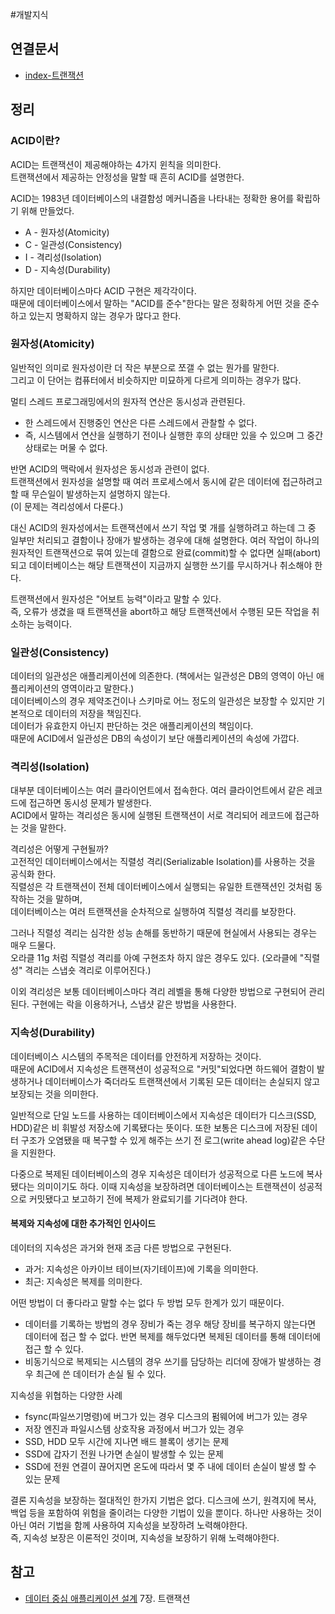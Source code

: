 #개발지식 

## 연결문서
- [index-트랜잭션](../index-트랜잭션.md)
## 정리

### ACID이란?
ACID는 트랜잭션이 제공해야하는 4가지 윈칙을 의미한다.  
트랜잭션에서 제공하는 안정성을 말할 때 흔히 ACID를 설명한다. 

ACID는 1983년 데이터베이스의 내결함성 메커니즘을 나타내는 정확한 용어를 확립하기 위해 만들었다.
- A - 원자성(Atomicity)
- C - 일관성(Consistency)
-  I - 격리성(Isolation)
- D - 지속성(Durability)

하지만 데이터베이스마다 ACID 구현은 제각각이다.  
때문에  데이터베이스에서 말하는 "ACID를 준수"한다는 말은 정확하게 어떤 것을 준수하고 있는지 명확하지 않는 경우가 많다고 한다.
### 원자성(Atomicity)
일반적인 의미로 원자성이란 더 작은 부분으로 쪼갤 수 없는 뭔가를 말한다.   
그리고 이 단어는 컴퓨터에서 비슷하지만 미묘하게 다르게 의미하는 경우가 많다.  

멀티 스레드 프로그래밍에서의 원자적 연산은 동시성과 관련된다.  
- 한 스레드에서 진행중인 연산은 다른 스레드에서 관찰할 수 없다.
- 즉, 시스템에서 연산을 실행하기 전이나 실행한 후의 상태만 있을 수 있으며 그 중간 상태로는 머물 수 없다.

반면 ACID의 맥락에서 원자성은 동시성과 관련이 없다.  
트랜잭션에서 원자성을 설명할 때 여러 프로세스에서 동시에 같은 데이터에 접근하려고 할 때 무슨일이 발생하는지 설명하지 않는다.  
(이 문제는 격리성에서 다룬다.)  

대신 ACID의 원자성에서는 트랜잭션에서 쓰기 작업 몇 개를 실행하려고 하는데 그 중 일부만 처리되고 결함이나 장애가 발생하는 경우에 대해 설명한다. 여러 작업이 하나의 원자적인 트랜잭션으로 묶여 있는데 결함으로 완료(commit)할 수 없다면 실패(abort)되고 데이터베이스는 해당 트랜잭션이 지금까지 실행한 쓰기를 무시하거나 취소해야 한다.  

트랜잭션에서 원자성은 "어보트 능력"이라고 말할 수 있다.  
즉, 오류가 생겼을 때 트랜잭션을 abort하고 해당 트랜잭션에서 수행된 모든 작업을 취소하는 능력이다.  

### 일관성(Consistency)
데이터의 일관성은 애플리케이션에 의존한다. (책에서는 일관성은 DB의 영역이 아닌 애플리케이션의 영역이라고 말한다.)  
데이터베이스의 경우 제약조건이나 스키마로 어느 정도의 일관성은 보장할 수 있지만 기본적으로 데이터의 저장을 책임진다.  
데이터가 유효한지 아닌지 판단하는 것은 애플리케이션의 책임이다.  
때문에 ACID에서 일관성은 DB의 속성이기 보단 애플리케이션의 속성에 가깝다. 

### 격리성(Isolation)
대부분 데이터베이스는 여러 클라이언트에서 접속한다. 여러 클라이언트에서 같은 레코드에 접근하면 동시성 문제가 발생한다.  
ACID에서 말하는 격리성은 동시에 실행된 트랜잭션이 서로 격리되어 레코드에 접근하는 것을 말한다.

격리성은 어떻게 구현될까?  
고전적인 데이터베이스에서는 직렬성 격리(Serializable Isolation)를 사용하는 것을 공식화 한다.  
직렬성은 각 트랜잭션이 전체 데이터베이스에서 실행되는 유일한 트랜잭션인 것처럼 동작하는 것을 말하며,  
데이터베이스는 여러 트랜잭션을 순차적으로 실행하여 직렬성 격리를 보장한다. 

그러나 직렬성 격리는 심각한 성능 손해를 동반하기 때문에 현실에서 사용되는 경우는 매우 드물다.  
오라클 11g 처럼 직렬성 격리를 아예 구현조차 하지 않은 경우도 있다. (오라클에 "직렬성" 격리는 스냅숏 격리로 이루어진다.)

이외 격리성은 보통 데이터베이스마다 격리 레벨을 통해 다양한 방법으로 구현되어 관리된다.
구현에는 락을 이용하거나, 스냅샷 같은 방법을 사용한다.

### 지속성(Durability)
데이터베이스 시스템의 주목적은 데이터를 안전하게 저장하는 것이다.  
때문에 ACID에서 지속성은 트랜잭션이 성공적으로 "커밋"되었다면 하드웨어 결함이 발생하거나 데이터베이스가 죽더라도 트랜잭션에서 기록된 모든 데이터는 손실되지 않고 보장되는 것을 의미한다.

일반적으로 단일 노드를 사용하는 데이터베이스에서 지속성은 데이터가 디스크(SSD, HDD)같은 비 휘발성 저장소에 기록됐다는 뜻이다. 또한 보통은 디스크에 저장된 데이터 구조가 오염됐을 때 복구할 수 있게 해주는 쓰기 전 로그(write ahead log)같은 수단을 지원한다.

다중으로 복제된 데이터베이스의 경우 지속성은 데이터가 성공적으로 다른 노드에 복사됐다는 의미이기도 하다.
이때 지속성을 보장하려면 데이터베이스는 트랜잭션이 성공적으로 커밋됐다고 보고하기 전에 복제가 완료되기를 기다려야 한다.
#### 복제와 지속성에 대한 추가적인 인사이드
데이터의 지속성은 과거와 현재 조금 다른 방법으로 구현된다.
- 과거: 지속성은 아카이브 테이브(자기테이프)에 기록을 의미한다.
- 최근: 지속성은 복제를 의미한다.

어떤 방법이 더 좋다라고 말할 수는 없다 두 방법 모두 한계가 있기 때문이다.
- 데이터를 기록하는 방법의 경우 장비가 죽는 경우 해당 장비를 복구하지 않는다면 데이터에 접근 할 수 없다. 반면 복제를 해두었다면 복제된 데이터를 통해 데이터에 접근 할 수 있다.
- 비동기식으로 복제되는 시스템의 경우 쓰기를 담당하는 리더에 장애가 발생하는 경우 최근에 쓴 데이터가 손실 될 수 있다.

지속성을 위협하는 다양한 사례
- fsync(파일쓰기명령)에 버그가 있는 경우 디스크의 펌웨어에 버그가 있는 경우
- 저장 엔진과 파일시스템 상호작용 과정에서 버그가 있는 경우
- SSD, HDD 모두 시간에 지나면 배드 블록이 생기는 문제
- SSD에 갑자기 전원 나가면 손실이 발생할 수 있는 문제
- SSD에 전원 연결이 끊어지면 온도에 따라서 몇 주 내에 데이터 손실이 발생 할 수 있는 문제

결론
지속성을 보장하는 절대적인 한가지 기법은 없다. 디스크에 쓰기, 원격지에 복사, 백업 등을 포함하여 위험을 줄이려는 다양한 기법이 있을 뿐이다. 하나만 사용하는 것이 아닌 여러 기법을 함께 사용하여 지속성을 보장하려 노력해야한다.  
즉, 지속성 보장은 이론적인 것이며, 지속성을 보장하기 위해 노력해야한다.

## 참고
- [데이터 중심 애플리케이션 설계](https://www.yes24.com/Product/Goods/59566585) 7장. 트랜잭션